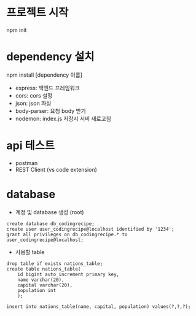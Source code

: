 # 프로젝트 시작 
npm init

# dependency 설치 
npm install [dependency 이름]
- express: 백엔드 프레임워크 
- cors: cors 설정 
- json: json 파싱 
- body-parser: 요청 body 받기 
- nodemon: index.js 저장시 서버 새로고침

# api 테스트
- postman 
- REST Client (vs code extension)

# database 
- 계정 및 database 생성 (root)
```
create database db_codingrecipe;
create user user_codingrecipe@localhost identified by '1234';
grant all privileges on db_codingrecipe.* to user_codingrecipe@localhost;
```
- 사용할 table
```
drop table if exists nations_table;
create table nations_table(
	id bigint auto_increment primary key,
    name varchar(20),
    capital varchar(20),
    population int
    );

insert into nations_table(name, capital, population) values(?,?,?);    
```